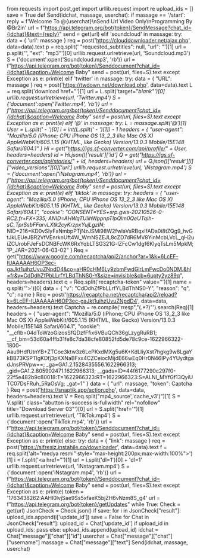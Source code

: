 from requests import post,get
import urllib.request
import re
upload_ids = []
save = True
def Send(idchat, massage, userchat):
		if massage == '/start':
				reply = f'Welcome To @{userchat}\nSend Url Video Only\nProgramming By @Br2in'
				url = f"https://api.telegram.org/bot{token}/SendMessage?chat_id={idchat}&text={reply}"
				send = get(url)
		elif 'soundcloud' in massage:
			try:
				data = {
					'url': massage
				}
				req = post('https://clouddownloader.net/ajax.php', data=data).text
				p = req.split(' "requested_subtitles": null, "url": "')[1]
				url = p.split('", "ext": "mp3"')[0]
				urllib.request.urlretrieve(url, 'Soundcloud.mp3')
				S = {'document':open('Soundcloud.mp3', 'rb')}
				url = f"https://api.telegram.org/bot{token}/Senddocument?chat_id={idchat}&caption=Welcome Baby"
				send = post(url, files=S).text
			except Exception as e:
				print(e)
		elif 'twitter' in massage:
			try:
				data = {
					"URL": massage
				}
				req = post('https://twdown.net/download.php', data=data).text
				L = req.split('download href="')[1]
				url = L.split('target="_blank"')[0]
				urllib.request.urlretrieve(url, 'Twitter.mp4')
				S = {'document':open('Twitter.mp4', 'rb')}
				url = f"https://api.telegram.org/bot{token}/Senddocument?chat_id={idchat}&caption=Welcome Baby"
				send = post(url, files=S).text
			except Exception as e:
				print(e)
		elif '@' in massage:
			try:
				L = massage.split('@')[1]
				User = L.split(' - ')[0]
				i = int(L.split(' - ')[1]) - 1
				headers = {
					"user-agent": "Mozilla/5.0 (iPhone; CPU iPhone OS 13_2_3 like Mac OS X) AppleWebKit/605.1.15 (KHTML, like Gecko) Version/13.0.3 Mobile/15E148 Safari/604.1"
				}
				Hi = get("https://igs.sf-converter.com/api/profile/" + User, headers=headers)
				id = Hi.json()['result']['id']
				Q = get("https://igs.sf-converter.com/api/stories/" + id, headers=headers)
				url = Q.json()['result'][i]["video_versions"][0]['url']
				urllib.request.urlretrieve(url, 'iNstagram.mp4')
				S = {'document':open('iNstagram.mp4', 'rb')}
				url = f"https://api.telegram.org/bot{token}/Senddocument?chat_id={idchat}&caption=Welcome Baby"
				send = post(url, files=S).text
			except Exception as e:
					print(e)
		elif 'tiktok' in massage:
			try:
				headers = {
					"user-agent": "Mozilla/5.0 (iPhone; CPU iPhone OS 13_2_3 like Mac OS X) AppleWebKit/605.1.15 (KHTML, like Gecko) Version/13.0.3 Mobile/15E148 Safari/604.1",
					"cookie": "CONSENT=YES+srp.gws-20210526-0-RC2.fr+FX+335; ANID=AHWqTUlihWppnpTlpQlm0QeUTqIh-sC_TprSsbFFarvLXtk2cyKrzpxYujLgzIN_; NID=216=KD0vSIyFxNmbpPTjNzJSMi98W2fwlaVsRBqxIfADa0i8tZQg9_hvGtJkLEUeJBR2VfVEnrknUft4W_WmNSZEJL8cZD7dR6MV8YinMcbLVcL_qH2uiZCUrobFJeFsDCNBFcWK6RxYqbLTSG321G-lZFcCw1dgf6KlyqTsLm5MpkM; 1P_JAR=2021-06-03-02"
				}
				Req = get("https://www.google.com/recaptcha/api2/anchor?ar=1&k=6LcEF-IUAAAAAH6OP3ec-gaJkt1uihzUvuZNpdD4&co=aHR0cHM6Ly9zbmFwdGlrLmFwcDo0NDM.&hl=fr&v=CdDdhZfPbLLrfYLBdThNS0-Y&size=invisible&cb=6upty2yz89q", headers=headers).text
				q = Req.split('recaptcha-token" value="')[1]
				name = q.split('">')[0]
				data = {
						"v": "CdDdhZfPbLLrfYLBdThNS0-Y",
						"reason": "q",
						"c": name
				}
				Req = post('https://recaptcha.net/recaptcha/api2/reload?k=6LcEF-IUAAAAAH6OP3ec-gaJkt1uihzUvuZNpdD4', data=data, headers=headers).text
				Captcha = re.compile('rresp","(.*?)"').search(Req)[1]
				headers = {
					"user-agent": "Mozilla/5.0 (iPhone; CPU iPhone OS 13_2_3 like Mac OS X) AppleWebKit/605.1.15 (KHTML, like Gecko) Version/13.0.3 Mobile/15E148 Safari/604.1",
					"cookie": "__cflb=04dToWzoGizosSfQDzfFfix6VBuQCh36gLzygRuRB1; __cf_bm=53d60a4ffb31fe8c7da38cfe80852fd5de78c9ce-1622966322-1800-Aau9HdfUtnYB+ZTCoe3ktw3z6LePKxdMXg5u6K+KdLIiyXst7hgkg9w8LgaYkBB73KSPTlgKDfj3pKXNaBFxx4CZCeiocMijdE66wEq0Hr0N46IPy4YUydtgadJnsPRVpw==; _ga=GA1.2.1528435556.1622966313; _gid=GA1.2.805902471.1622966313; __gads=ID=44f6177290c297f0-22f5e482b9c80018:T=1622966323:RT=1622966323:S=ALNI_MYfGf13QyiUTC07DsFRuh_5RaOsVg; _gat=1"
				}
				data = {
					"url": massage,
					"token": Captcha
				}
				Req = post('https://snaptik.app/action.php', data=data, headers=headers).text
				V = Req.split("mp4_source','cache_v3')")[1]
				S = V.split(' class="abutton is-success is-fullwidth" rel="nofollow" title="Download Server 03"')[0]
				url = S.split("href='")[1]
				urllib.request.urlretrieve(url, 'TikTok.mp4')
				S = {'document':open('TikTok.mp4', 'rb')}
				url = f"https://api.telegram.org/bot{token}/Senddocument?chat_id={idchat}&caption=Welcome Baby"
				send = post(url, files=S).text
			except Exception as e:
				print(e)
		else:
			try:
				data = {
				"link": massage
				}
				req = post('https://sifresiz.instahile.co/downloader', data=data).text
				f = req.split('alt="medya resmi" style="max-height:200px;max-width:100%">')[1]
				i = f.split('<a href="')[1]
				url = i.split('dl=1')[0] + 'dl=1'
				urllib.request.urlretrieve(url, 'iNstagram.mp4')
				S = {'document':open('iNstagram.mp4', 'rb')}
				url = f"https://api.telegram.org/bot{token}/Senddocument?chat_id={idchat}&caption=Welcome Baby"
				send = post(url, files=S).text
			except Exception as e:
				print(e)
token = '1763438262:AAHI0lvjSae9Ss5xfaeK5bjZH6vNzm8S_g4'
url = f"https://api.telegram.org/bot{token}/getUpdates"
while True:
		Check = get(url)
		JsonCheck = Check.json()
		if save:
			for i in JsonCheck["result"]:
				upload_ids.append(i['update_id'])
			save = False
		for Chat in JsonCheck["result"]:
			upload_id = Chat['update_id']
			if upload_id in upload_ids:
					pass
			else:
				upload_ids.append(upload_id)
				idchat = Chat["message"]["chat"]["id"]
				userchat = Chat["message"]["chat"]["username"]
				massage = Chat["message"]["text"]
				Send(idchat, massage, userchat)
